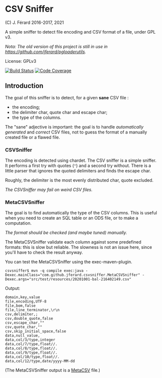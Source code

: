 # CSV Sniffer
(C) J. Férard 2016-2017, 2021

A simple sniffer to detect file encoding and CSV format of a file, under GPL v3.

*Nota: The old version of this project is still in use in https://github.com/jferard/pgloaderutils.*

License: GPLv3

[![Build Status](https://app.travis-ci.com/jferard/csvsniffer.svg?branch=master)](https://travis-ci.com/github/jferard/csvsniffer)
[![Code Coverage](https://img.shields.io/codecov/c/github/jferard/csvsniffer/master.svg)](https://codecov.io/github/jferard/csvsniffer?branch=master)


## Introduction
The goal of this sniffer is to detect, for a given **sane** CSV file :
- the encoding;
- the delimiter char, quote char and escape char;
- the type of the columns.

The "sane" adjective is important: the goal is to handle *automatically generated* and *correct* CSV files, not to guess the format of a manually created file or a flawed file.

### CSVSniffer
The encoding is detected using chardet. The CSV sniffer is a simple sniffer. It performs a first try with quotes (`"`) and a second try without. There is a little parser that ignores the quoted delimiters and finds the escape char.

Roughly, the delimiter is the most evenly distributed char, quote excluded. 

*The CSVSniffer may fail on weird CSV files.*

### MetaCSVSniffer
The goal is to find automatically the type of the CSV columns. This is useful when you need to create an SQL table or an ODS file, or to make a computation. 

*The format should be checked (and maybe tuned) manually.*

The MetaCSVSniffer validate each column against some predefined formats: this is slow but reliable. The slowness is not an issue here, since you'll have to check the result anyway.

You can test the MetaCSVSniffer using the exec-maven-plugin.
```
csvsniffer$ mvn -q compile exec:java -Dexec.mainClass="com.github.jferard.csvsniffer.MetaCSVSniffer" -Dexec.args="src/test/resources/20201001-bal-216402149.csv"
```

Output:

```
domain,key,value
file,encoding,UTF-8
file,bom,false
file,line_terminator,\r\n
csv,delimiter,;
csv,double_quote,false
csv,escape_char,""
csv,quote_char,""
csv,skip_initial_space,false
data,null_value,
data,col/3/type,integer
data,col/7/type,float//.
data,col/8/type,float//.
data,col/9/type,float//.
data,col/10/type,float//.
data,col/12/type,date/yyyy-MM-dd
```

(The MetaCSVSniffer output is a [MetaCSV](https://github.com/jferard/MetaCSV) file.) 